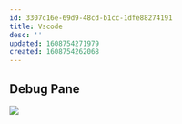 ```yaml
---
id: 3307c16e-69d9-48cd-b1cc-1dfe88274191
title: Vscode
desc: ''
updated: 1608754271979
created: 1608754262068
---
```



## Debug Pane

![](https://foundation-prod-assetspublic53c57cce-8cpvgjldwysl.s3-us-west-2.amazonaws.com/assets/images/dev.vscode-debug.jpg)